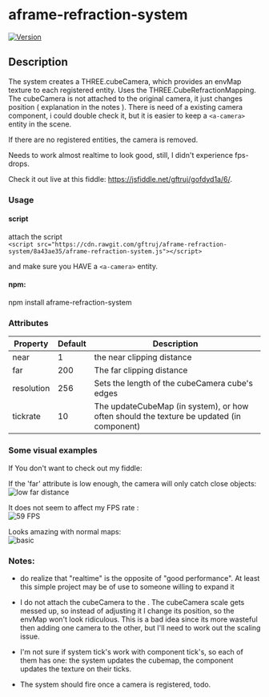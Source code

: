 # aframe-refraction-system
[![Version](https://img.shields.io/npm/v/aframe-refraction-system.svg?style=flat-square)](https://www.npmjs.com/package/aframe-refraction-system)

## Description

The system creates a THREE.cubeCamera, which provides an envMap texture to each registered entity. Uses the THREE.CubeRefractionMapping. The cubeCamera is not attached to the original camera, it just changes position ( explanation in the notes ).
There is need of a existing camera component, i could double check it, but it is easier to keep a `<a-camera>` entity in the scene.

If there are no registered entities, the camera is removed.

Needs to work almost realtime to look good, still, I didn't experience fps-drops.

Check it out live at this fiddle: https://jsfiddle.net/gftruj/gofdyd1a/6/.

### Usage
#### script
attach the script <br />
`<script src="https://cdn.rawgit.com/gftruj/aframe-refraction-system/8a43ae35/aframe-refraction-system.js"></script>`

and make sure you HAVE a `<a-camera>` entity.

#### npm:
npm install aframe-refraction-system


### Attributes

| Property             | Default      | Description                                         |
|----------------------|--------------|-----------------------------------------------------|
| near         		   |      1       | the near clipping distance                          |
| far                  |      200     | The far clipping distance                           |
| resolution           |      256     | Sets the length of the cubeCamera cube's edges      |
| tickrate  		   |      10      | The updateCubeMap (in system), or how often should the texture be updated (in component) |

### Some visual examples
If You don't want to check out my fiddle:<br />

If the 'far' attribute is low enough, the camera will only catch close objects:<br />
![low far distance](https://raw.github.com/gftruj/aframe-refraction-system/blob/master/pics/Screenshot%20(282).png)<br />


It does not seem to affect my FPS rate :<br />
![59 FPS](https://raw.github.com/gftruj/aframe-refraction-system/blob/master/pics/Screenshot%20(283).png)<br />


Looks amazing with normal maps:<br />
![basic](https://raw.github.com/gftruj/aframe-refraction-system/blob/master/pics/Screenshot%20(286).png)<br />
### Notes:
 -  do realize that "realtime" is the opposite of "good performance". At least this simple project may be of use to someone willing to expand it

 - I do not attach the cubeCamera to the <a-camera>. The cubeCamera scale gets messed up, so instead of adjusting it I change its position, so the envMap won't look ridiculous. This is a bad idea since its more wasteful then adding one camera to the other, but I'll need to work out the scaling issue.

 - I'm not sure if system tick's work with component tick's, so each of them has one: the system updates the cubemap, the component updates the texture on their ticks.

 - The system should fire once a camera is registered, todo.
